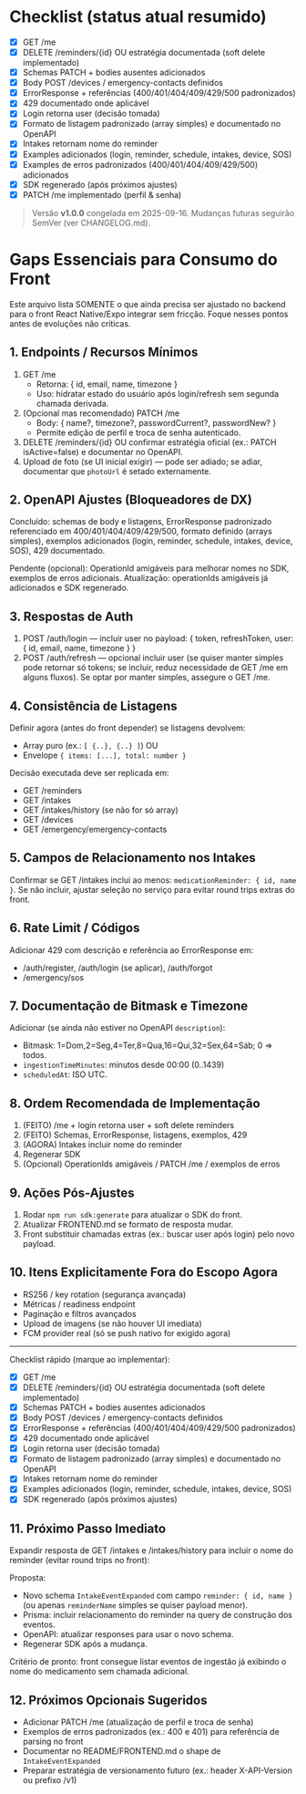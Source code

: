 # Checklist (status atual resumido)

- [x] GET /me
- [x] DELETE /reminders/{id} OU estratégia documentada (soft delete implementado)
- [x] Schemas PATCH + bodies ausentes adicionados
- [x] Body POST /devices / emergency-contacts definidos
- [x] ErrorResponse + referências (400/401/404/409/429/500 padronizados)
- [x] 429 documentado onde aplicável
- [x] Login retorna user (decisão tomada)
- [x] Formato de listagem padronizado (array simples) e documentado no OpenAPI
- [x] Intakes retornam nome do reminder
- [x] Examples adicionados (login, reminder, schedule, intakes, device, SOS)
- [x] Examples de erros padronizados (400/401/404/409/429/500) adicionados
- [x] SDK regenerado (após próximos ajustes)
- [x] PATCH /me implementado (perfil & senha)

> Versão **v1.0.0** congelada em 2025-09-16. Mudanças futuras seguirão SemVer (ver CHANGELOG.md).

# Gaps Essenciais para Consumo do Front

Este arquivo lista SOMENTE o que ainda precisa ser ajustado no backend para o front React Native/Expo integrar sem fricção. Foque nesses pontos antes de evoluções não críticas.

## 1. Endpoints / Recursos Mínimos

1. GET /me
   - Retorna: { id, email, name, timezone }
   - Uso: hidratar estado do usuário após login/refresh sem segunda chamada derivada.
2. (Opcional mas recomendado) PATCH /me
   - Body: { name?, timezone?, passwordCurrent?, passwordNew? }
   - Permite edição de perfil e troca de senha autenticado.
3. DELETE /reminders/{id} OU confirmar estratégia oficial (ex.: PATCH isActive=false) e documentar no OpenAPI.
4. Upload de foto (se UI inicial exigir) — pode ser adiado; se adiar, documentar que `photoUrl` é setado externamente.

## 2. OpenAPI Ajustes (Bloqueadores de DX)

Concluído: schemas de body e listagens, ErrorResponse padronizado referenciado em 400/401/404/409/429/500, formato definido (arrays simples), exemplos adicionados (login, reminder, schedule, intakes, device, SOS), 429 documentado.

Pendente (opcional): OperationId amigáveis para melhorar nomes no SDK, exemplos de erros adicionais.
Atualização: operationIds amigáveis já adicionados e SDK regenerado.

## 3. Respostas de Auth

1. POST /auth/login — incluir user no payload: { token, refreshToken, user: { id, email, name, timezone } }
2. POST /auth/refresh — opcional incluir user (se quiser manter simples pode retornar só tokens; se incluir, reduz necessidade de GET /me em alguns fluxos). Se optar por manter simples, assegure o GET /me.

## 4. Consistência de Listagens

Definir agora (antes do front depender) se listagens devolvem:

- Array puro (ex.: `[ {..}, {..} ]`) OU
- Envelope `{ items: [...], total: number }`

Decisão executada deve ser replicada em:

- GET /reminders
- GET /intakes
- GET /intakes/history (se não for só array)
- GET /devices
- GET /emergency/emergency-contacts

## 5. Campos de Relacionamento nos Intakes

Confirmar se GET /intakes inclui ao menos: `medicationReminder: { id, name }`.
Se não incluir, ajustar seleção no serviço para evitar round trips extras do front.

## 6. Rate Limit / Códigos

Adicionar 429 com descrição e referência ao ErrorResponse em:

- /auth/register, /auth/login (se aplicar), /auth/forgot
- /emergency/sos

## 7. Documentação de Bitmask e Timezone

Adicionar (se ainda não estiver no OpenAPI `description`):

- Bitmask: 1=Dom,2=Seg,4=Ter,8=Qua,16=Qui,32=Sex,64=Sáb; 0 => todos.
- `ingestionTimeMinutes`: minutos desde 00:00 (0..1439)
- `scheduledAt`: ISO UTC.

## 8. Ordem Recomendada de Implementação

1. (FEITO) /me + login retorna user + soft delete reminders
2. (FEITO) Schemas, ErrorResponse, listagens, exemplos, 429
3. (AGORA) Intakes incluir nome do reminder
4. Regenerar SDK
5. (Opcional) OperationIds amigáveis / PATCH /me / exemplos de erros

## 9. Ações Pós-Ajustes

1. Rodar `npm run sdk:generate` para atualizar o SDK do front.
2. Atualizar FRONTEND.md se formato de resposta mudar.
3. Front substituir chamadas extras (ex.: buscar user após login) pelo novo payload.

## 10. Itens Explicitamente Fora do Escopo Agora

- RS256 / key rotation (segurança avançada)
- Métricas / readiness endpoint
- Paginação e filtros avançados
- Upload de imagens (se não houver UI imediata)
- FCM provider real (só se push nativo for exigido agora)

---

Checklist rápido (marque ao implementar):

- [x] GET /me
- [x] DELETE /reminders/{id} OU estratégia documentada (soft delete implementado)
- [x] Schemas PATCH + bodies ausentes adicionados
- [x] Body POST /devices / emergency-contacts definidos
- [x] ErrorResponse + referências (400/401/404/409/429/500 padronizados)
- [x] 429 documentado onde aplicável
- [x] Login retorna user (decisão tomada)
- [x] Formato de listagem padronizado (array simples) e documentado no OpenAPI
- [x] Intakes retornam nome do reminder
- [x] Examples adicionados (login, reminder, schedule, intakes, device, SOS)
- [x] SDK regenerado (após próximos ajustes)

## 11. Próximo Passo Imediato

Expandir resposta de GET /intakes e /intakes/history para incluir o nome do reminder (evitar round trips no front):

Proposta:

- Novo schema `IntakeEventExpanded` com campo `reminder: { id, name }` (ou apenas `reminderName` simples se quiser payload menor).
- Prisma: incluir relacionamento do reminder na query de construção dos eventos.
- OpenAPI: atualizar responses para usar o novo schema.
- Regenerar SDK após a mudança.

Critério de pronto: front consegue listar eventos de ingestão já exibindo o nome do medicamento sem chamada adicional.

## 12. Próximos Opcionais Sugeridos

- Adicionar PATCH /me (atualização de perfil e troca de senha)
- Exemplos de erros padronizados (ex.: 400 e 401) para referência de parsing no front
- Documentar no README/FRONTEND.md o shape de `IntakeEventExpanded`
- Preparar estratégia de versionamento futuro (ex.: header X-API-Version ou prefixo /v1)
